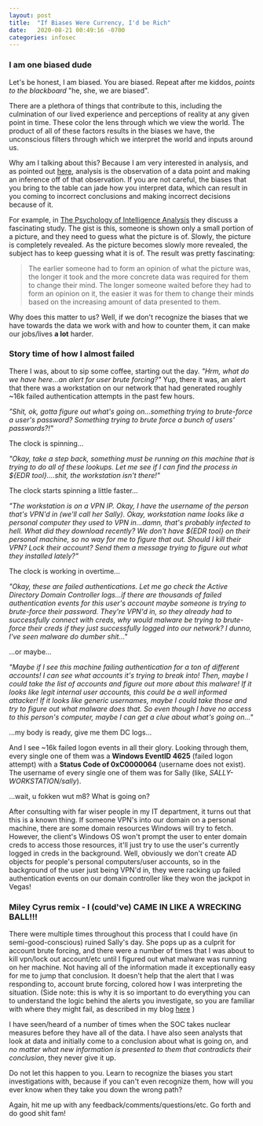 ```yaml
---
layout: post
title:  "If Biases Were Currency, I'd be Rich"
date:   2020-08-21 00:49:16 -0700
categories: infosec
---
```


### I am one biased dude

Let's be honest, I am biased. You are biased. Repeat after me kiddos, _points to the blackboard_ "he, she, we are biased".

There are a plethora of things that contribute to this, including the culmination of our lived experience and perceptions of reality at any given point in time. These color the lens through which we view the world. The product of all of these factors results in the biases we have, the unconscious filters through which we interpret the world and inputs around us.

Why am I talking about this? Because I am very interested in analysis, and as pointed out [here](https://criminal.group/infosec/analysis/2020/08/13/the-art-of-analysis.html), analysis is the observation of a data point and making an inference off of that observation. If you are not careful, the biases that you bring to the table can jade how you interpret data, which can result in you coming to incorrect conclusions and making incorrect decisions because of it.

For example, in [The Psychology of Intelligence Analysis](https://www.cia.gov/library/center-for-the-study-of-intelligence/csi-publications/books-and-monographs/psychology-of-intelligence-analysis/PsychofIntelNew.pdf) they discuss a fascinating study. The gist is this, someone is shown only a small portion of a picture, and they need to guess what the picture is of. Slowly, the picture is completely revealed. As the picture becomes slowly more revealed, the subject has to keep guessing what it is of. The result was pretty fascinating:

> The earlier someone had to form an opinion of what the picture was, the longer it took and the more concrete data was required for them to change their mind. The longer someone waited before they had to form an opinion on it, the easier it was for them to change their minds based on the increasing amount of data presented to them.

Why does this matter to us? Well, if we don't recognize the biases that we have towards the data we work with and how to counter them, it can make our jobs/lives **a lot** harder.

### Story time of how I almost failed

There I was, about to sip some coffee, starting out the day. *"Hrm, what do we have here...an alert for user brute forcing?"* Yup, there it was, an alert that there was a workstation on our network that had generated roughly ~16k failed authentication attempts in the past few hours.

*"Shit, ok, gotta figure out what's going on...something trying to brute-force a user's password?  Something trying to brute force a bunch of users' passwords?!"*

The clock is spinning...

*"Okay, take a step back, something must be running on this machine that is trying to do all of these lookups. Let me see if I can find the process in ${EDR tool}....shit, the workstation isn't there!"*

The clock starts spinning a little faster...

*"The workstation is on a VPN IP. Okay, I have the username of the person that's VPN'd in (we'll call her Sally). Okay, workstation name looks like a personal computer they used to VPN in...damn, that's probably infected to hell. What did they download recently? We don't have ${EDR tool} on their personal machine, so no way for me to figure that out. Should I kill their VPN? Lock their account? Send them a message trying to figure out what they installed lately?"*

The clock is working in overtime...

*"Okay, these are failed authentications. Let me go check the Active Directory Domain Controller logs...if there are thousands of failed authentication events for this user's account maybe someone is trying to brute-force their password.  They're VPN'd in, so they already had to successfully connect with creds, why would malware be trying to brute-force their creds if they just successfully logged into our network? I dunno, I've seen malware do dumber shit..."*

...or maybe...

*"Maybe if I see this machine failing authentication for a ton of different accounts! I can see what accounts it's trying to break into! Then, maybe I could take the list of accounts and figure out more about this malware! If it looks like legit internal user accounts, this could be a well informed attacker! If it looks like generic usernames, maybe I could take those and try to figure out what malware does that. So even though I have no access to this person's computer, maybe I can get a clue about what's going on..."*

...my body is ready, give me them DC logs...

And I see ~16k failed logon events in all their glory. Looking through them, every single one of them was a **Windows EventID 4625** (failed logon attempt) with a **Status Code of 0xC0000064** (username does not exist). The username of every single one of them was for Sally (like, *SALLY-WORKSTATION/sally*).

...wait, u fokken wut m8? What is going on?

After consulting with far wiser people in my IT department, it turns out that this is a known thing. If someone VPN's into our domain on a personal machine, there are some domain resources Windows will try to fetch. However, the client's Windows OS won't prompt the user to enter domain creds to access those resources, it'll just try to use the user's currently logged in creds in the background.  Well, obviously we don't create AD objects for people's personal computers/user accounts, so in the background of the user just being VPN'd in, they were racking up failed authentication events on our domain controller like they won the jackpot in Vegas!

### Miley Cyrus remix - I (could've) CAME IN LIKE A WRECKING BALL!!!

There were multiple times throughout this process that I could have (in semi-good-conscious) ruined Sally's day. She pops up as a culprit for account brute forcing, and there were a number of times that I was about to kill vpn/lock out account/etc until I figured out what malware was running on her machine. Not having all of the information made it exceptionally easy for me to jump that conclusion. It doesn't help that the alert that I was responding to, account brute forcing, colored how I was interpreting the situation. (Side note: this is why it is so important to do everything you can to understand the logic behind the alerts you investigate, so you are familiar with where they might fail, as described in my blog [here](https://criminal.group/infosec/2020/08/20/your-detections-arent-working.html) )

I have seen/heard of a number of times when the SOC takes nuclear measures before they have all of the data. I have also seen analysts that look at data and initially come to a conclusion about what is going on, and *no matter what new information is presented to them that contradicts their conclusion*, they never give it up.

Do not let this happen to you. Learn to recognize the biases you start investigations with, because if you can't even recognize them, how will you ever know when they take you down the wrong path?

Again, hit me up with any feedback/comments/questions/etc.  Go forth and do good shit fam!

